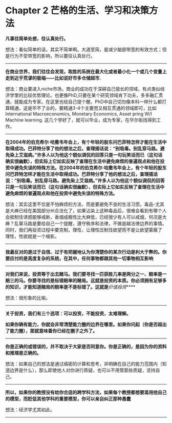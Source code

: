 # Chapter 2 芒格的生活、学习和决策方法

**凡事往简单处想，往认真处行。**

想法：看似简单的话，其实不简单啊。大道至简，是减少脑部带宽的有效方式；但是行为不受带宽的影响，所以要往认真处行。

----

**在商业世界，我们往往会发现，取胜的系统在最大化或者最小化一个或几个变量上走到近乎荒谬的极端——比如说好市多仓储超市.**

想法：商业要进入niche市场，商业的成功在于深耕自己擅长的领域，有点类似经济学里的比较优势理论。也更像PhD,只要在某个研究领域肯下功夫，多多融汇贯通，就能成为专家。在这里也给自己提个醒，PhD中自己切勿像本科一样什么都打算精通，这是毕不了业的，要精通3-4个主要而又相互贯通的领域即可，比如International Macroeconomics, Monetary Economics, Asset pring W/I Machine learning. 这几个学好了，就可以毕业，成为专家，在华尔街找得到工作。

-----

**在2004年的伯克希尔·哈撒韦年会上，有个年轻的股东问巴菲特怎样才能在生活中取得成功。巴菲特分享了他的想法之后，查理插话说：“别吸毒。别乱穿马路。避免染上艾滋病。”许多人以为他这个貌似调侃的回答只是一句玩笑话而已（这句话确实很幽默），但实际上它如实反映了查理在生活中避免麻烦的普遍观点和他在投资中避免失误的特殊方法。在2004年的伯克希尔·哈撒韦年会上，有个年轻的股东问巴菲特怎样才能在生活中取得成功。巴菲特分享了他的想法之后，查理插话说：“别吸毒。别乱穿马路。避免染上艾滋病。”许多人以为他这个貌似调侃的回答只是一句玩笑话而已（这句话确实很幽默），但实际上它如实反映了查理在生活中避免麻烦的普遍观点和他在投资中避免失误的特殊方法。**

想法：其实这里不仅是不怕麻烦的方法，而是要避免不良的生活习惯。毒品-尤其是大麻已经在美国部分州合法化了，如果沾染上这种毒品后，很难会看到有哪个人会抵制住诱惑能够戒断，香烟成瘾性比大麻低，已经很少有人可以戒烟，何况是大麻？乱窜马路是要给自己一个提醒，遵守秩序和法律，不做逾越法律边界的事情。同时，我们再投资过程中要克制，理性，让理性压制住欲望而不是让欲望蒙蔽了 理性，性欲就是一个缩影。

----

**我最反对的是过于自信、过于有把握地认为你清楚你的某次行动是利大于弊的。你要应付的是高度复杂的系统，在其中，任何事物都跟其他一切事物相互影响**

----

**对我们来说，投资等于出去赌马。我们要寻找一匹获胜几率是两分之一、赔率是一赔三的马。你要寻找的是标错赔率的赌局。这就是投资的本质。你必须拥有足够多的知识，才能知道赌局的赔率是不是标错了。这就是***价值投资*****

想法：很形象的比喻。

-----

**关于投资，我们有三个选项：可以投资，不能投资，太难理解。**

**如果你确有能力，你就会非常清楚能力圈的边界在哪里。如果你问起（你是否超出了能力圈），那就意味着你已经在圈子之外了。**

-----

**你是正确的或错误的，并不取决于大家是否同意你。你是正确的，是因为你的资料和推理是正确的。**

想法：如果自己的想法是通过缜密的计算和思考，并明确在自己的能力范围内（知道边界是什么），那么即使他人对你进行质疑，也可以不用管那些质疑，坚持自己。

----

**所以，如果你的教授没有给你合适的跨学科方法，如果每个教授都想要滥用他自己的模型，而贬低其他学科的重要模型，你可以亲自纠正那种愚蠢**

想法：经济学尤其如此。

----

